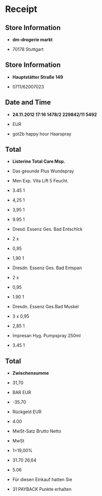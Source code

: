 # Receipt

## Store Information

* **dm-drogerie markt**

* 70178 Stuttgart
## Store Information

* **Hauptstätter Straße 149**

* 0711/62007023
## Date and Time

* **24.11.2012 17:16 1478/2 229842/11 5492**

* EUR
* got2b happy hour Haarspray
## Total

* **Listerine Total Care Msp.**

* Das gesunde Plus Wundspray
* Men Exp. Vita Lift 5 Feucht.
* 3.45 1
* 4,25 1
* 3,95 1
* 9.95 1
* Dresd. Essenz Ges. Bad Entschlck
* 2 x
* 0,95
* 1,90 1
* Dresdn. Essenz Ges. Bad Entspan
* 2 x
* 0,95
* 1.90 1
* Dresdn. Essenz Ges.Bad Muskel
* 3 x 0,95
* 2,85 1
* Impresan Hyg. Pumpspray 250ml
* 3.45 1
## Total

* **Zwischensumme**

* 31,70
* BAR EUR
* -35.70
* Rückgeld EUR
* 4.00
* MwSt-Satz Brutto Netto
* MwSt
* 1=19,00%
* 31.70 26,64
* 5.06
* Für diesen Einkauf hatten Sie
* 31 PAYBACK Punkte erhalten
